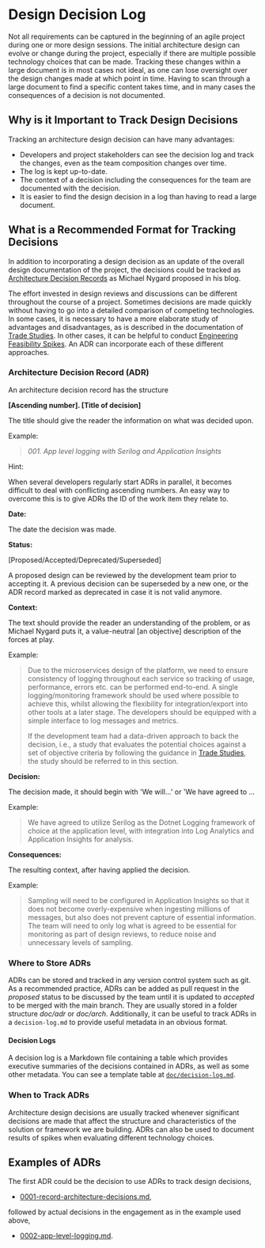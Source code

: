 # Design Decision Log

Not all requirements can be captured in the beginning of an agile project during one or more design sessions. The initial architecture design can evolve or change during the project, especially if there are multiple possible technology choices that can be made. Tracking these changes within a large document is in most cases not ideal, as one can lose oversight over the design changes made at which point in time. Having to scan through a large document to find a specific content takes time, and in many cases the consequences of a decision is not documented.

## Why is it Important to Track Design Decisions

Tracking an architecture design decision can have many advantages:

- Developers and project stakeholders can see the decision log and track the changes, even as the team composition changes over time.
- The log is kept up-to-date.
- The context of a decision including the consequences for the team are documented with the decision.
- It is easier to find the design decision in a log than having to read a large document.

## What is a Recommended Format for Tracking Decisions

In addition to incorporating a design decision as an update of the overall design documentation of the project, the decisions could be tracked as [Architecture Decision Records](http://thinkrelevance.com/blog/2011/11/15/documenting-architecture-decisions) as Michael Nygard proposed in his blog.

The effort invested in design reviews and discussions can be different throughout the course of a project. Sometimes decisions are made quickly without having to go into a detailed comparison of competing technologies. In some cases, it is necessary to have a more elaborate study of advantages and disadvantages, as is described in the documentation of [Trade Studies](../trade-studies/README.md). In other cases, it can be helpful to conduct [Engineering Feasibility Spikes](../recipes/engineering-feasibility-spikes.md). An ADR can incorporate each of these different approaches.

### Architecture Decision Record (ADR)

An architecture decision record has the structure

**[Ascending number]. [Title of decision]**

The title should give the reader the information on what was decided upon.

Example:

> *001. App level logging with Serilog and Application Insights*

Hint:

When several developers regularly start ADRs in parallel, it becomes difficult to deal with conflicting ascending numbers. An easy way to overcome this is to give ADRs the ID of the work item they relate to.

**Date:**

The date the decision was made.

**Status:**

[Proposed/Accepted/Deprecated/Superseded]

A proposed design can be reviewed by the development team prior to accepting it. A previous decision can be superseded by a new one, or the ADR record marked as deprecated in case it is not valid anymore.

**Context:**

The text should provide the reader an understanding of the problem, or as Michael Nygard puts it, a value-neutral [an objective] description of the forces at play.

Example:

> Due to the microservices design of the platform, we need to ensure consistency of logging throughout each service so tracking of usage, performance, errors etc. can be performed end-to-end. A single logging/monitoring framework should be used where possible to achieve this, whilst allowing the flexibility for integration/export into other tools at a later stage. The developers should be equipped with a simple interface to log messages and metrics.
>
> If the development team had a data-driven approach to back the decision, i.e., a study that evaluates the potential choices against a set of objective criteria by following the guidance in [Trade Studies](../trade-studies/README.md), the study should be referred to in this section.

**Decision:**

The decision made, it should begin with 'We will...' or 'We have agreed to ...

Example:

> We have agreed to utilize Serilog as the Dotnet Logging framework of choice at the application level, with integration into Log Analytics and Application Insights for analysis.

**Consequences:**

The resulting context, after having applied the decision.

Example:

> Sampling will need to be configured in Application Insights so that it does not become overly-expensive when ingesting millions of messages, but also does not prevent capture of essential information. The team will need to only log what is agreed to be essential for monitoring as part of design reviews, to reduce noise and unnecessary levels of sampling.

### Where to Store ADRs

ADRs can be stored and tracked in any version control system such as git. As a recommended practice, ADRs can be added as pull request in the *proposed* status to be discussed by the team until it is updated to *accepted* to be merged with the main branch. They are usually stored in a folder structure *doc/adr* or *doc/arch*. Additionally, it can be useful to track ADRs in a `decision-log.md` to provide useful metadata in an obvious format.

#### Decision Logs

A decision log is a Markdown file containing a table which provides executive summaries of the decisions contained in ADRs, as well as some other metadata. You can see a template table at [`doc/decision-log.md`](doc/decision-log.md).

### When to Track ADRs

Architecture design decisions are usually tracked whenever significant decisions are made that affect the structure and characteristics of the solution or framework we are building. ADRs can also be used to document results of spikes when evaluating different technology choices.

## Examples of ADRs

The first ADR could be the decision to use ADRs to track design decisions,

- [0001-record-architecture-decisions.md](doc/adr/0001-record-architecture-decisions.md),

followed by actual decisions in the engagement as in the example used above,

- [0002-app-level-logging.md](doc/adr/0002-app-level-logging.md).
